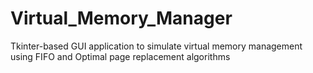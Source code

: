 # Virtual_Memory_Manager
Tkinter-based GUI application to simulate virtual memory management using FIFO and Optimal page
replacement algorithms
